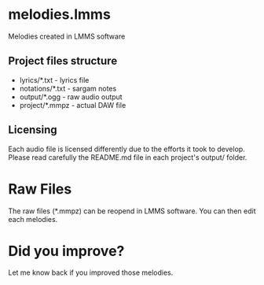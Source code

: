 # melodies.lmms
Melodies created in LMMS software

## Project files structure

* lyrics/*.txt - lyrics file
* notations/*.txt - sargam notes
* output/*.ogg - raw audio output
* project/*.mmpz - actual DAW file

## Licensing

Each audio file is licensed differently due to the efforts it took to develop.
Please read carefully the README.md file in each project's output/ folder.

# Raw Files
The raw files (*.mmpz) can be reopend in LMMS software.
You can then edit each melodies.

# Did you improve?
Let me know back if you improved those melodies.
